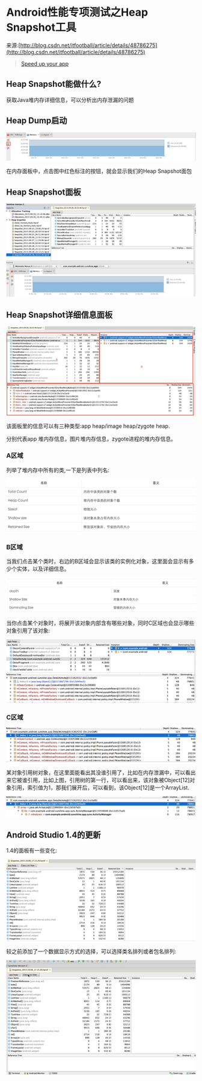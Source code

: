 # Android性能专项测试之Heap Snapshot工具

来源:[http://blog.csdn.net/itfootball/article/details/48786275](http://blog.csdn.net/itfootball/article/details/48786275)

> [Speed up your app](http://blog.udinic.com/2015/09/15/speed-up-your-app?from=timeline&isappinstalled=0)

## Heap Snapshot能做什么?

获取Java堆内存详细信息，可以分析出内存泄漏的问题

## Heap Dump启动

![](7/1.png)

在内存面板中，点击图中红色标注的按钮，就会显示我们的Heap Snapshot面包

## Heap Snapshot面板

![](7/2.png)

## Heap Snapshot详细信息面板

![](7/3.png)

该面板里的信息可以有三种类型:app heap/image heap/zygote heap. 

分别代表app 堆内存信息，图片堆内存信息，zygote进程的堆内存信息。

### A区域

列举了堆内存中所有的类,一下是列表中列名:

![](7/4.png)

### B区域

当我们点击某个类时，右边的B区域会显示该类的实例化对象，这里面会显示有多少个实体，以及详细信息。

![](7/5.png)

当你点击某个对象时，将展开该对象内部含有哪些对象，同时C区域也会显示哪些对象引用了该对象: 

![](7/6.png)

### C区域

![](7/7.png)

某对象引用树对象，在这里面能看出其没谁引用了，比如在内存泄漏中，可以看出来它被谁引用，比如上图，引用树的第一行，可以看出来，该对象被Object[12]对象引用，索引值为1，那我们展开后，可以看到，该Object[12]是一个ArrayList. 

![](7/8.png)

## Android Studio 1.4的更新

1.4的面板有一些变化: 

![](7/9.png)

较之前添加了一个数据显示方式的选择，可以选择类名排列或者包名排列:

![](7/10.gif)

